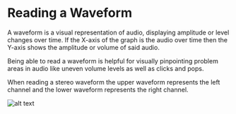 # Reading a Waveform

A waveform is a visual representation of audio, displaying amplitude or level changes over time. If the X-axis of the graph is the audio over time then the Y-axis shows the amplitude or volume of said audio. 

Being able to read a waveform is helpful for visually pinpointing problem areas in audio like uneven volume levels as well as clicks and pops. 

When reading a stereo waveform the upper waveform represents the left channel and the lower waveform represents the right channel.

![alt text](https://files.slack.com/files-pri/T0HTW3H0V-F03PLK7B0PN/screen_shot_2022-07-08_at_4.43.13_pm.png?pub_secret=8ca91c09c0)
